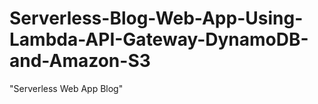 # Serverless-Blog-Web-App-Using-Lambda-API-Gateway-DynamoDB-and-Amazon-S3
"Serverless Web App Blog"
